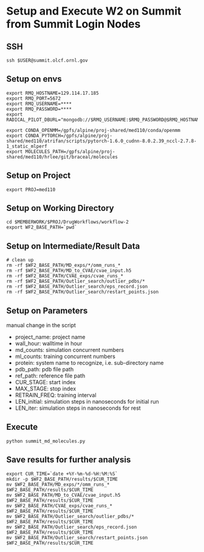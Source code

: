 # Setup and Execute W2 on Summit from Summit Login Nodes

## SSH 

```
ssh $USER@summit.olcf.ornl.gov
```

## Setup on envs

```
export RMQ_HOSTNAME=129.114.17.185
export RMQ_PORT=5672
export RMQ_USERNAME=****
export RMQ_PASSWORD=****
export RADICAL_PILOT_DBURL="mongodb://$RMQ_USERNAME:$RMQ_PASSWORD@$RMQ_HOSTNAME/hyperrct"

export CONDA_OPENMM=/gpfs/alpine/proj-shared/med110/conda/openmm
export CONDA_PYTORCH=/gpfs/alpine/proj-shared/med110/atrifan/scripts/pytorch-1.6.0_cudnn-8.0.2.39_nccl-2.7.8-1_static_mlperf
export MOLECULES_PATH=/gpfs/alpine/proj-shared/med110/hrlee/git/braceal/molecules
```

## Setup on Project
```
export PROJ=med110
```

## Setup on Working Directory
```
cd $MEMBERWORK/$PROJ/DrugWorkflows/workflow-2
export WF2_BASE_PATH=`pwd`
```

## Setup on Intermediate/Result Data

```
# clean up
rm -rf $WF2_BASE_PATH/MD_exps/*/omm_runs_*
rm -rf $WF2_BASE_PATH/MD_to_CVAE/cvae_input.h5
rm -rf $WF2_BASE_PATH/CVAE_exps/cvae_runs_*
rm -rf $WF2_BASE_PATH/Outlier_search/outlier_pdbs/*
rm -rf $WF2_BASE_PATH/Outlier_search/eps_record.json
rm -rf $WF2_BASE_PATH/Outlier_search/restart_points.json

```

## Setup on Parameters

manual change in the script

- project_name: project name
- wall_hour: walltime in hour
- md_counts: simulation concurrent numbers
- ml_counts: training concurrent numbers
- protein: system name to recognize, i.e. sub-directory name 
- pdb_path: pdb file path
- ref_path: reference file path
- CUR_STAGE: start index
- MAX_STAGE: stop index
- RETRAIN_FREQ: training interval
- LEN_initial: simulation steps in nanoseconds for initial run
- LEN_iter: simulation steps in nanoseconds for rest


## Execute

```
python summit_md_molecules.py
```

## Save results for further analysis
```
export CUR_TIME=`date +%Y-%m-%d-%H:%M:%S`
mkdir -p $WF2_BASE_PATH/results/$CUR_TIME
mv $WF2_BASE_PATH/MD_exps/*/omm_runs_* $WF2_BASE_PATH/results/$CUR_TIME
mv $WF2_BASE_PATH/MD_to_CVAE/cvae_input.h5 $WF2_BASE_PATH/results/$CUR_TIME
mv $WF2_BASE_PATH/CVAE_exps/cvae_runs_* $WF2_BASE_PATH/results/$CUR_TIME
mv $WF2_BASE_PATH/Outlier_search/outlier_pdbs/* $WF2_BASE_PATH/results/$CUR_TIME
mv $WF2_BASE_PATH/Outlier_search/eps_record.json $WF2_BASE_PATH/results/$CUR_TIME
mv $WF2_BASE_PATH/Outlier_search/restart_points.json $WF2_BASE_PATH/results/$CUR_TIME
```



```
